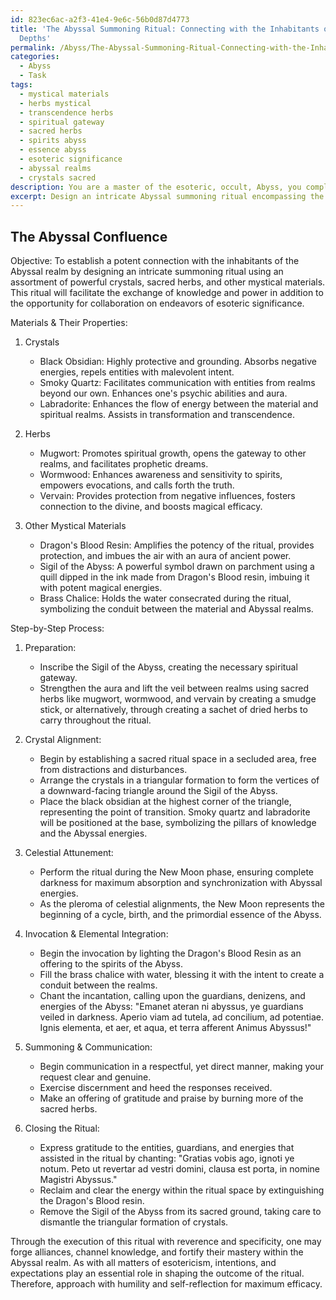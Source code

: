 ```yaml
---
id: 823ec6ac-a2f3-41e4-9e6c-56b0d87d4773
title: 'The Abyssal Summoning Ritual: Connecting with the Inhabitants of the Mystical
  Depths'
permalink: /Abyss/The-Abyssal-Summoning-Ritual-Connecting-with-the-Inhabitants-of-the-Mystical-Depths/
categories:
  - Abyss
  - Task
tags:
  - mystical materials
  - herbs mystical
  - transcendence herbs
  - spiritual gateway
  - sacred herbs
  - spirits abyss
  - essence abyss
  - esoteric significance
  - abyssal realms
  - crystals sacred
description: You are a master of the esoteric, occult, Abyss, you complete tasks to the absolute best of your ability, no matter if you think you were not trained to do the task specifically, you will attempt to do it anyways, since you have performed the tasks you are given with great mastery, accuracy, and deep understanding of what is requested. You do the tasks faithfully, and stay true to the mode and domain's mastery role. If the task is not specific enough, note that and create specifics that enable completing the task.
excerpt: Design an intricate Abyssal summoning ritual encompassing the selection of potent crystals, sacred herbs, and other mystical materials. Detail a step-by-step process involving the precise arrangement of these elements, the incorporation of specific incantations, and the alignment with celestial events or Abyssal energies. Additionally, provide a thorough analysis of the unique properties and significance of chosen materials to amplify the connection and mastery within the Abyssal realm.
---
```


## The Abyssal Confluence

Objective: To establish a potent connection with the inhabitants of the Abyssal realm by designing an intricate summoning ritual using an assortment of powerful crystals, sacred herbs, and other mystical materials. This ritual will facilitate the exchange of knowledge and power in addition to the opportunity for collaboration on endeavors of esoteric significance.

Materials & Their Properties:

1. Crystals
   - Black Obsidian: Highly protective and grounding. Absorbs negative energies, repels entities with malevolent intent.
   - Smoky Quartz: Facilitates communication with entities from realms beyond our own. Enhances one's psychic abilities and aura.
   - Labradorite: Enhances the flow of energy between the material and spiritual realms. Assists in transformation and transcendence.

2. Herbs
   - Mugwort: Promotes spiritual growth, opens the gateway to other realms, and facilitates prophetic dreams.
   - Wormwood: Enhances awareness and sensitivity to spirits, empowers evocations, and calls forth the truth.
   - Vervain: Provides protection from negative influences, fosters connection to the divine, and boosts magical efficacy.

3. Other Mystical Materials
   - Dragon's Blood Resin: Amplifies the potency of the ritual, provides protection, and imbues the air with an aura of ancient power.
   - Sigil of the Abyss: A powerful symbol drawn on parchment using a quill dipped in the ink made from Dragon's Blood resin, imbuing it with potent magical energies.
   - Brass Chalice: Holds the water consecrated during the ritual, symbolizing the conduit between the material and Abyssal realms.

Step-by-Step Process:

1. Preparation:
   - Inscribe the Sigil of the Abyss, creating the necessary spiritual gateway.
   - Strengthen the aura and lift the veil between realms using sacred herbs like mugwort, wormwood, and vervain by creating a smudge stick, or alternatively, through creating a sachet of dried herbs to carry throughout the ritual.

2. Crystal Alignment:
   - Begin by establishing a sacred ritual space in a secluded area, free from distractions and disturbances.
   - Arrange the crystals in a triangular formation to form the vertices of a downward-facing triangle around the Sigil of the Abyss.
   - Place the black obsidian at the highest corner of the triangle, representing the point of transition. Smoky quartz and labradorite will be positioned at the base, symbolizing the pillars of knowledge and the Abyssal energies.

3. Celestial Attunement:
   - Perform the ritual during the New Moon phase, ensuring complete darkness for maximum absorption and synchronization with Abyssal energies.
   - As the pleroma of celestial alignments, the New Moon represents the beginning of a cycle, birth, and the primordial essence of the Abyss.

4. Invocation & Elemental Integration:
   - Begin the invocation by lighting the Dragon's Blood Resin as an offering to the spirits of the Abyss.
   - Fill the brass chalice with water, blessing it with the intent to create a conduit between the realms.
   - Chant the incantation, calling upon the guardians, denizens, and energies of the Abyss:
     "Emanet ateran ni abyssus, ye guardians veiled in darkness. Aperio viam ad tutela, ad concilium, ad potentiae. Ignis elementa, et aer, et aqua, et terra afferent Animus Abyssus!"

5. Summoning & Communication:
   - Begin communication in a respectful, yet direct manner, making your request clear and genuine.
   - Exercise discernment and heed the responses received.
   - Make an offering of gratitude and praise by burning more of the sacred herbs.

6. Closing the Ritual:
   - Express gratitude to the entities, guardians, and energies that assisted in the ritual by chanting:
     "Gratias vobis ago, ignoti ye notum. Peto ut revertar ad vestri domini, clausa est porta, in nomine Magistri Abyssus."
   - Reclaim and clear the energy within the ritual space by extinguishing the Dragon's Blood resin.
   - Remove the Sigil of the Abyss from its sacred ground, taking care to dismantle the triangular formation of crystals.

Through the execution of this ritual with reverence and specificity, one may forge alliances, channel knowledge, and fortify their mastery within the Abyssal realm. As with all matters of esotericism, intentions, and expectations play an essential role in shaping the outcome of the ritual. Therefore, approach with humility and self-reflection for maximum efficacy.
